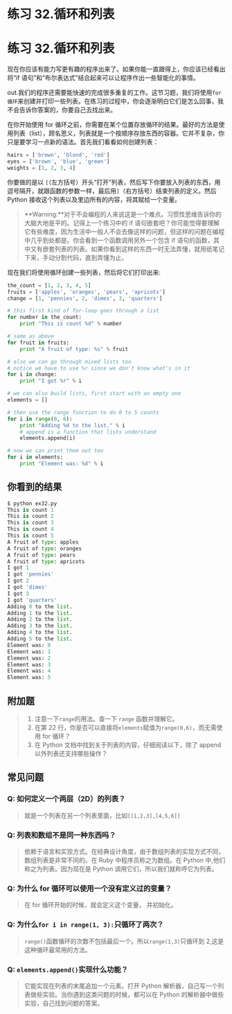 # 练习 32.循环和列表

# 练习 32.循环和列表

现在你应该有能力写更有趣的程序出来了。如果你能一直跟得上，你应该已经看出将“if 语句”和“布尔表达式”结合起来可以让程序作出一些智能化的事情。

out.我们的程序还需要能快速的完成很多重复的工作。这节习题，我们将使用`for 循环`来创建并打印一些列表。在练习的过程中，你会逐渐明白它们是怎么回事，我不会告诉你答案的，你要自己去找出来。

在你开始使用 for 循环之前，你需要在某个位置存放循环的结果。最好的方法是使用列表（list），顾名思义，列表就是一个按顺序存放东西的容器。它并不复杂，你只是要学习一点新的语法。首先我们看看如何创建列表：

```py
hairs = ['brown', 'blond', 'red']
eyes = ['brown', 'blue', 'green']
weights = [1, 2, 3, 4] 
```

你要做的是以 `[`（左方括号）开头“打开”列表，然后写下你要放入列表的东西，用逗号隔开，就跟函数的参数一样，最后用`]`（右方括号）结束列表的定义。然后 Python 接收这个列表以及里边所有的内容，将其赋给一个变量。

> **Warning:**对于不会编程的人来说这是一个难点。习惯性思维告诉你的大脑大地是平的。记得上一个练习中的 if 语句嵌套吧？你可能觉得要理解它有些难度，因为生活中一般人不会去像这样的问题，但这样的问题在编程中几乎到处都是。你会看到一个函数调用另外一个包含 if 语句的函数，其中又有嵌套列表的列表。如果你看到这样的东西一时无法弄懂，就用纸笔记下来，手动分割代码，直到弄懂为止。

现在我们将使用循环创建一些列表，然后将它们打印出来:

```py
the_count = [1, 2, 3, 4, 5]
fruits = ['apples', 'oranges', 'pears', 'apricots']
change = [1, 'pennies', 2, 'dimes', 3, 'quarters']

# this first kind of for-loop goes through a list
for number in the_count:
    print "This is count %d" % number

# same as above
for fruit in fruits:
    print "A fruit of type: %s" % fruit

# also we can go through mixed lists too
# notice we have to use %r since we don't know what's in it
for i in change:
    print "I got %r" % i

# we can also build lists, first start with an empty one
elements = []

# then use the range function to do 0 to 5 counts
for i in range(0, 6):
    print "Adding %d to the list." % i
    # append is a function that lists understand
    elements.append(i)

# now we can print them out too
for i in elements:
    print "Element was: %d" % i 
```

## 你看到的结果

```py
$ python ex32.py
This is count 1
This is count 2
This is count 3
This is count 4
This is count 5
A fruit of type: apples
A fruit of type: oranges
A fruit of type: pears
A fruit of type: apricots
I got 1
I got 'pennies'
I got 2
I got 'dimes'
I got 3
I got 'quarters'
Adding 0 to the list.
Adding 1 to the list.
Adding 2 to the list.
Adding 3 to the list.
Adding 4 to the list.
Adding 5 to the list.
Element was: 0
Element was: 1
Element was: 2
Element was: 3
Element was: 4
Element was: 5 
```

## 附加题

> 1.  注意一下`range`的用法。查一下 `range` 函数并理解它。
> 2.  在第 22 行，你是否可以直接将`elements`赋值为`range(0,6)`，而无需使用 for 循环？
> 3.  在 Python 文档中找到关于列表的内容，仔细阅读以下，除了 append 以外列表还支持哪些操作？

## 常见问题

### Q: 如何定义一个两层（2D）的列表？

> 就是一个列表在另一个列表里面，比如`[[1,2,3],[4,5,6]]`

### Q: 列表和数组不是同一种东西吗？

> 依赖于语言和实现方式。在经典设计角度，由于数组列表的实现方式不同，数组列表是非常不同的。在 Ruby 中程序员称之为数组。在 Python 中,他们称之为列表。因为现在是 Python 调用它们，所以我们就称呼它为列表。

### Q: 为什么 for 循环可以使用一个没有定义过的变量？

> 在 for 循环开始的时候，就会定义这个变量， 并初始化。

### Q: 为什么`for i in range(1, 3):`只循环了两次？

> `range()`函数循环的次数不包括最后一个。所以`range(1,3)`只循环到 2,这是这种循环最常用的方法。

### Q: `elements.append()`实现什么功能？

> 它能实现在列表的末尾追加一个元素。打开 Python 解析器，自己写一个列表做些实验。当你遇到这类问题的时候，都可以在 Python 的解析器中做些实验，自己找到问题的答案。